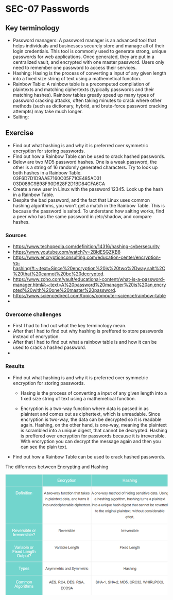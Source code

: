# SEC-07 Passwords

## Key terminology
- Password managers: A password manager is an advanced tool that helps individuals and businesses securely store and manage all of their login credentials. This tool is commonly used to generate strong, unique passwords for web applications. Once generated, they are put in a centralized vault, and encrypted with one master password. Users only need to remember one password to access their services. 
- Hashing: Hasing is the process of converting a input of any given length into a fixed size string of text using a mathemetical function. 
- Rainbow Table: A rainbow table is a precomputed compilation of plaintexts and matching ciphertexts (typically passwords and their matching hashes). Rainbow tables greatly speed up many types of password cracking attacks, often taking minutes to crack where other methods (such as dictionary, hybrid, and brute-force password cracking attempts) may take much longer.
- Salting:
 
## Exercise
- Find out what hashing is and why it is preferred over symmetric encryption for storing passwords.
- Find out how a Rainbow Table can be used to crack hashed passwords.
- Below are two MD5 password hashes. One is a weak password, the other is a string of 16 randomly generated characters. Try to look up both hashes in a Rainbow Table.
03F6D7D1D9AAE7160C05F71CE485AD31
03D086C9B98F90D628F2D1BD84CFA6CA
- Create a new user in Linux with the password 12345. Look up the hash in a Rainbow Table.
- Despite the bad password, and the fact that Linux uses common hashing algorithms, you won’t get a match in the Rainbow Table. This is because the password is salted. To understand how salting works, find a peer who has the same password in /etc/shadow, and compare hashes.

### Sources
- https://www.techopedia.com/definition/14316/hashing-cybersecurity
- https://www.youtube.com/watch?v=2BldESGZKB8 
- https://www.encryptionconsulting.com/education-center/encryption-vs-hashing/#:~:text=Since%20encryption%20is%20two%2Dway,salt%2C%20that%20cannot%20be%20decrypted. 
- https://www.zoho.com/vault/educational-content/what-is-a-password-manager.html#:~:text=A%20password%20manager%20is%20an,encrypted%20with%20one%20master%20password.
- https://www.sciencedirect.com/topics/computer-science/rainbow-table
- 

### Overcome challenges
- First I had to find out what the key terminology mean.
- After that I had to find out why hashing is preffered to store passwords instead of encryption.
- After that I had to find out what a rainbow table is and how it can be used to crack a hashed password.
- 

### Results
- Find out what hashing is and why it is preferred over symmetric encryption for storing passwords.

    - Hasing is the process of converting a input of any given length into a fixed size string of text using a mathemetical function. 

    - Encryption is a two-way function where data is passed in as plaintext and comes out as ciphertext, which is unreadable. Since encryption is two-way, the data can be decrypted so it is readable again. Hashing, on the other hand, is one-way, meaning the plaintext is scrambled into a unique digest, that cannot be decrypted. Hashing is preffered over encryption for passwords because it is irreversible. With encryption you can decrypt the message again and then you can see the plain text. 

 - Find out how a Rainbow Table can be used to crack hashed passwords.

    

The differnces between Encrypting and Hashing

![SEC-07](../00_includes/SEC07-1.png)